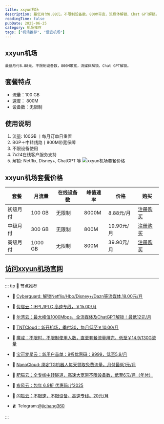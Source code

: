 ```yaml
---
title: xxyun机场
description: 最低月付8.88元。不限制设备数，800M带宽，流媒体解锁、Chat GPT解锁。
readingTime: false
pubDate: 2025-06-25
category: 机场推荐
tags: ["机场推荐", "便宜机场"]
---
```

## xxyun机场
    最低月付8.88元。不限制设备数，800M带宽，流媒体解锁、Chat GPT解锁。
## 套餐特点
- 流量：100 GB
- 速度： 800M
- 设备数：无限制
## 使用说明
1. 流量: 100GB 丨每月订单日重置
2. BGP＋中转线路丨800M带宽保障
3. 不限设备使用
4. 7x24在线客户服务支持
5. 解锁: Netflix, Disney+, ChatGPT 等
![xxyun机场套餐价格](/assets/xxyun.webp "xxyun机场套餐价格")
## xxyun机场套餐价格
| 套餐 | 月流量 | 在线设备数 | 峰值速率 | 价格 | 购买 |
| --- | --- | --- | --- | --- | --- |
| 初级月付 | 100 GB | 无限制 | 8000M | 8.88元/月 | [注册购买](https://xxyun.de/JAKFEwKc.html) |
| 中级月付 | 300 GB | 无限制 | 800M | 19.90元/月 | [注册购买](https://xxyun.de/JAKFEwKc.html) |
| 高级月付 | 1000 GB | 无限制 | 800M | 39.90元/月 |  [注册购买](https://xxyun.de/JAKFEwKc.html) |
[访问xxyun机场官网](https://xxyun.de/JAKFEwKc.html)
---------
---------
::: tip 🎉 节点推荐
- 🚀 [Cyberguard: 解锁Netflix/Hbo/Disney+/Dazn等流媒体,18.00元/月](https://www.cyberguard.best/#/register?code=XsreC0T5)<br>
- 🚀 [优信云：IEPL/IPLC 高速专线，￥15.00/月](https://www.优信云.com/#/register?code=JRtE5uIV)<br>
- 🚀 [尔湾云：最大峰值1000Mbps，全流媒体及ChatGPT解锁！最低12元/月](https://erwan6.net/auth/register?code=BoObCd)<br>
- 🚀 [TNTCloud：新开机场，季付30，每月低至￥10.00/月](https://haibing822.tntvipaff.cc/#/register?code=GtjJVgml)<br>
- 🚀 [魔戒：不限时，不限制使用人数，直至套餐流量用完，低至￥14.9/130G流量](https://mojie.app/#/register?code=sSdtPtLo)<br>
- 🚀 [宝可梦星云：新用户首单：9折优惠码：9999，低至5.9/月 ](https://love.521pokemon.com/register?code=56ERkkxp)<br>
- 🚀 [NanoCloud: 绑定TG机器人每天领取免费流量，月付最低1元/月](https://edu.uodoo.bid/auth/register?code=JMiOQDHf)<br>
- 🚀 [肥猫云：全专线中转隧道，高速大宽带不限设备数，低至6元/月（年付）](https://fchb1188.fcvipaff.cc/register?aff=X1vZd2wf)<br>
- 🚀 [疾风云：包年 6.9折 优惠码: jf2025](https://homes.tr25.cn?code=ReCm)<br>
- 🚀 [闪狐云：不限速，不限设备。高速专线。20元/月](https://inv02.ffaff.cc/register?aff=WQApz2pv)

- 🫂 Telegram:[@jichang360](https://t.me/jichang360)

:::
